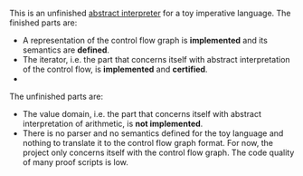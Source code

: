This is an unfinished [abstract interpreter](https://en.wikipedia.org/wiki/Abstract_interpretation) for a toy imperative language.
The finished parts are:
- A representation of the control flow graph is **implemented** and its semantics are **defined**.
- The iterator, i.e. the part that concerns itself with abstract interpretation of the control flow, is **implemented** and **certified**.
- 
The unfinished parts are:
- The value domain, i.e. the part that concerns itself with abstract interpretation of arithmetic, is **not implemented**.
- There is no parser and no semantics defined for the toy language and nothing to translate it to the control flow graph format. For now, the project only concerns itself with the control flow graph.
The code quality of many proof scripts is low.
